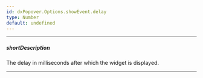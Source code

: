 ```yaml
---
id: dxPopover.Options.showEvent.delay
type: Number
default: undefined
---
```

---
##### shortDescription
The delay in milliseconds after which the widget is displayed.

---
